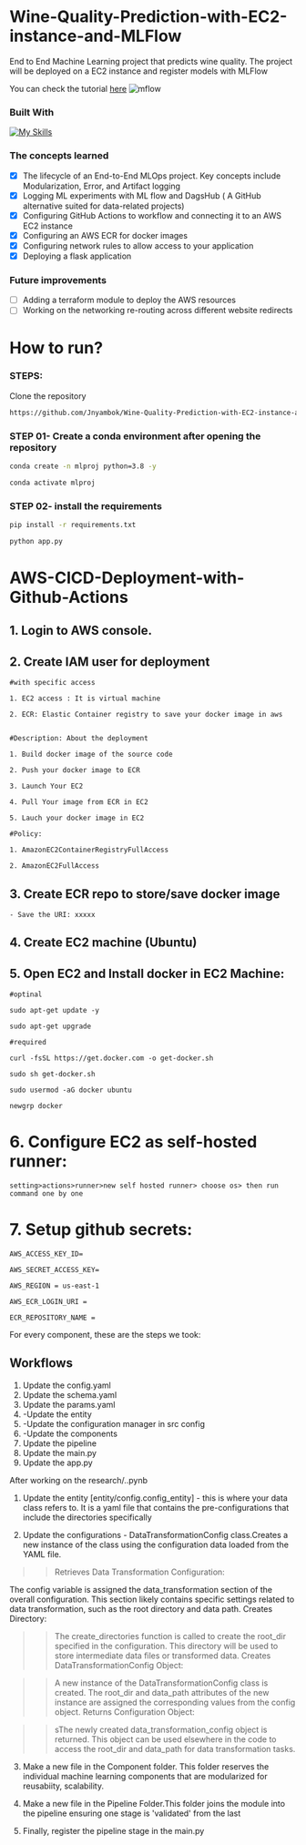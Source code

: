 # Wine-Quality-Prediction-with-EC2-instance-and-MLFlow
End to End Machine Learning project that predicts wine quality. The project will be deployed on a EC2 instance and register models with MLFlow

You can check the tutorial [here](https://www.youtube.com/watch?v=pxk1Fr33-L4&list=PL-aNIpQL193HrbakiKsbNONogrIw9xnhO&index=21&ab_channel=KrishNaik)
![mflow](https://github.com/user-attachments/assets/e121fc98-04a6-4b49-837f-f5d6d8e08804)

### Built With
[![My Skills](https://skillicons.dev/icons?i=aws,githubactions,vscode,flask,docker)](https://skillicons.dev)


### The concepts learned
- [x] The lifecycle of an End-to-End MLOps project. Key concepts include Modularization, Error, and Artifact logging
- [x] Logging ML experiments with ML flow and DagsHub ( A GitHub alternative suited for data-related projects)
- [x] Configuring GitHub Actions to workflow and connecting it to an AWS EC2 instance
- [x] Configuring an AWS ECR for docker images
- [x] Configuring network rules to allow access to your application
- [x] Deploying a flask application

### Future improvements
- [ ] Adding a terraform module to deploy the AWS resources
- [ ] Working on the networking re-routing across different website redirects

# How to run?
### STEPS:

Clone the repository

```bash
https://github.com/Jnyambok/Wine-Quality-Prediction-with-EC2-instance-and-MLFlow
```
### STEP 01- Create a conda environment after opening the repository

```bash
conda create -n mlproj python=3.8 -y
```

```bash
conda activate mlproj
```


### STEP 02- install the requirements
```bash
pip install -r requirements.txt
```

```bash
python app.py
```


# AWS-CICD-Deployment-with-Github-Actions

## 1. Login to AWS console.

## 2. Create IAM user for deployment

	#with specific access

	1. EC2 access : It is virtual machine

	2. ECR: Elastic Container registry to save your docker image in aws


	#Description: About the deployment

	1. Build docker image of the source code

	2. Push your docker image to ECR

	3. Launch Your EC2 

	4. Pull Your image from ECR in EC2

	5. Lauch your docker image in EC2

	#Policy:

	1. AmazonEC2ContainerRegistryFullAccess

	2. AmazonEC2FullAccess

	
## 3. Create ECR repo to store/save docker image
    - Save the URI: xxxxx

	
## 4. Create EC2 machine (Ubuntu) 

## 5. Open EC2 and Install docker in EC2 Machine:
	
	
	#optinal

	sudo apt-get update -y

	sudo apt-get upgrade
	
	#required

	curl -fsSL https://get.docker.com -o get-docker.sh

	sudo sh get-docker.sh

	sudo usermod -aG docker ubuntu

	newgrp docker
	
# 6. Configure EC2 as self-hosted runner:
    setting>actions>runner>new self hosted runner> choose os> then run command one by one


# 7. Setup github secrets:

    AWS_ACCESS_KEY_ID=

    AWS_SECRET_ACCESS_KEY=

    AWS_REGION = us-east-1

    AWS_ECR_LOGIN_URI = 

    ECR_REPOSITORY_NAME =


For every component, these are the steps we took:
## Workflows
1. Update the config.yaml
2. Update the schema.yaml
3. Update the params.yaml
4. -Update the entity
5. -Update the configuration manager in src config
6. -Update the components
7. Update the pipeline
8. Update the main.py
9. Update the app.py

After working on the research/..pynb
1. Update the entity [entity/config.config_entity] - this is where your data class refers to. It is a yaml file that contains the pre-configurations that include the directories specifically

2. Update the configurations - DataTransformationConfig class.Creates a new instance of the class using the configuration data loaded from the YAML file.
>>Retrieves Data Transformation Configuration:

The config variable is assigned the data_transformation section of the overall configuration. This section likely contains specific settings related to data transformation, such as the root directory and data path.
Creates Directory:

>>The create_directories function is called to create the root_dir specified in the configuration. This directory will be used to store intermediate data files or transformed data.
Creates DataTransformationConfig Object:

>>A new instance of the DataTransformationConfig class is created.
The root_dir and data_path attributes of the new instance are assigned the corresponding values from the config object.
Returns Configuration Object:

>>sThe newly created data_transformation_config object is returned. This object can be used elsewhere in the code to access the root_dir and data_path for data transformation tasks.

3. Make a new file in the Component folder. This folder reserves the individual machine learning components that are modularized for reusabiity, scalability.


4. Make a new file in the Pipeline Folder.This folder joins the module into the pipeline ensuring one stage is 'validated' from the last


5. Finally, register the pipeline stage in the main.py
